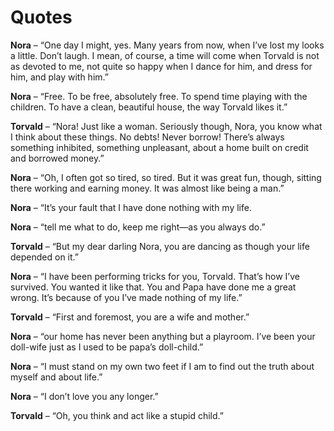 # Quotes

**Nora** – “One day I might, yes. Many years from now, when I’ve lost my looks a little. Don’t laugh. I mean, of course, a time will come when Torvald is not as devoted to me, not quite so happy when I dance for him, and dress for him, and play with him.”

**Nora** – “Free. To be free, absolutely free. To spend time playing with the children. To have a clean, beautiful house, the way Torvald likes it.”

**Torvald** – “Nora! Just like a woman. Seriously though, Nora, you know what I think about these things. No debts! Never borrow! There’s always something inhibited, something unpleasant, about a home built on credit and borrowed money.”

**Nora** – “Oh, I often got so tired, so tired. But it was great fun, though, sitting there working and earning money. It was almost like being a man.”

**Nora** – “It’s your fault that I have done nothing with my life.

**Nora** – “tell me what to do, keep me right—as you always do.”

**Torvald** – “But my dear darling Nora, you  are dancing as though your life depended on it.”

**Nora** – “I have been performing tricks for you, Torvald. That’s how I’ve survived. You wanted it like that. You and Papa have done me a great wrong. It’s because of you I’ve made nothing of my life.”

**Torvald** – “First and foremost, you are a wife and mother.”

**Nora** – “our home has never been anything but a playroom. I’ve been your doll-wife just as I used to be papa’s doll-child.”

**Nora** – “I must stand on my own two feet if I am to find out the truth about myself and about life.”

**Nora** – “I don’t love you any longer.”

**Torvald** – “Oh, you think and act like a stupid child.”
